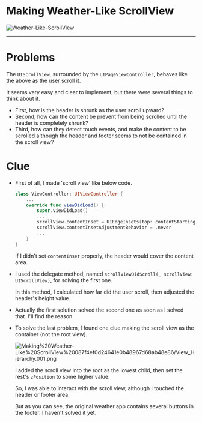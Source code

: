 # Making Weather-Like ScrollView
![Weather-Like-ScrollView](https://user-images.githubusercontent.com/34618339/101879923-6d22c480-3bd5-11eb-8843-c8ed8ba69901.gif)

---

# Problems

The `UIScrollView`, surrounded by the `UIPageViewController`, behaves like the above as the user scroll it.

It seems very easy and clear to implement, but there were several things to think about it.

- First, how is the header is shrunk as the user scroll upward?
- Second, how can the content be prevent from being scrolled until the header is completely shrunk?
- Third, how can they detect touch events, and make the content to be scrolled although the header and footer seems to not be contained in the scroll view?

# Clue

- First of all, I made 'scroll view' like below code.

    ```swift
    class ViewController: UIViewController {
    	...
    	override func viewDidLoad() {
    		super.viewDidLoad()
    		...
    		scrollView.contentInset = UIEdgeInsets(top: contentStartingPoint, left: 0, bottom: footerHeight, right: 0)
    		scrollView.contentInsetAdjustmentBehavior = .never
    		...
    	}
    }
    ```

    If I didn't set `contentInset` properly, the header would cover the content area.

- I used the delegate method, named `scrollViewDidScroll(_ scrollView: UIScrollView)`, for solving the first one.

    In this method, I calculated how far did the user scroll, then adjusted the header's height value.

- Actually the first solution solved the second one as soon as I solved that. I'll find the reason.
- To solve the last problem, I found one clue making the scroll view as the container (not the root view).

    ![Making%20Weather-Like%20ScrollView%20087f4ef0d24641e0b48967d68ab48e86/View_Hierarchy.001.png](Making%20Weather-Like%20ScrollView%20087f4ef0d24641e0b48967d68ab48e86/View_Hierarchy.001.png)

    I added the scroll view into the root as the lowest child, then set the rest's `zPosition` to some higher value. 

    So, I was able to interact with the scroll view, although I touched the header or footer area.

    But as you can see, the original weather app contains several buttons in the footer. I haven't solved it yet.
